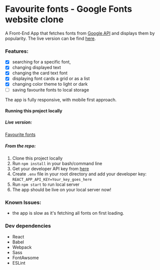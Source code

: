 # Favourite fonts - Google Fonts website clone

A Front-End App that fetches fonts from [Google API](https://developers.google.com/fonts/docs/getting_started) and displays them by popularity. The live version can be find [here](link_here).

### Features:
- [x] searching for a specific font, 
- [x] changing displayed text
- [x] changing the card text font
- [x] displaying font cards a grid or as a list
- [x] changing color theme to light or dark
- [ ] saving favourite fonts to local storage

The app is fully responsive, with mobile first approach.

#### Running this project locally
##### Live version:
[Favourite fonts](link_here)

##### From the repo:
1. Clone this project locally
2. Run `npm install` in your bash/command line
3. Get your developer API key from [here](https://developers.google.com/fonts/docs/developer_api)
4. Create `.env` file in your root directory and add your developer key:
`REACT_APP_API_KEY=Your_key_goes_here`
5. Run `npm start` to run local server
6. The app should be live on your local server now!

### Known Issues:
- the app is slow as it's fetching all fonts on first loading. 

### Dev dependencies
- React
- Babel
- Webpack
- Sass
- FontAwsome
- ESLint

